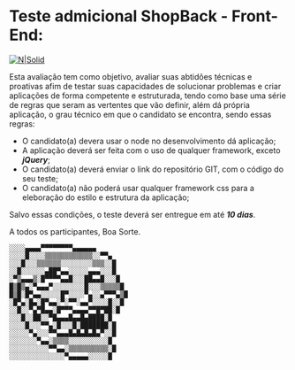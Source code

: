 # Teste admicional ShopBack - Front-End:

[![N|Solid](https://www.linx.com.br/app/uploads/2018/11/linx-impulse_maior.png)](https://www.linx.com.br/transformacao-digital/linx-impulse/)

Esta avaliação tem como objetivo, avaliar suas abtidões técnicas e proativas afim de testar suas capacidades de solucionar problemas e criar aplicações de forma competente e estruturada, tendo como base uma série de regras que seram as vertentes que vão definir, além dá própria aplicação, o grau técnico em que o candidato se encontra, sendo essas regras:
  - O candidato(a) devera usar o node no desenvolvimento dá aplicação;
  - A aplicação deverá ser feita com o uso de qualquer framework, exceto ***jQuery***;
  - O candidato(a) deverá enviar o link do repositório GIT, com o código do seu teste;
  - O candidato(a) não poderá usar qualquer framework css para a eleboração do estilo e estrutura da aplicação;
 
Salvo essas condições, o teste deverá ser entregue em até ***10 dias***.

A todos os participantes, Boa Sorte.

```
░░░░▄▄▄▄▀▀▀▀▀▀▀▀▄▄▄▄▄▄
░░░░█░░░░▒▒▒▒▒▒▒▒▒▒▒▒░░▀▀▄
░░░█░░░▒▒▒▒▒▒░░░░░░░░▒▒▒░░█
░░█░░░░░░▄██▀▄▄░░░░░▄▄▄░░░█
░▀▒▄▄▄▒░█▀▀▀▀▄▄█░░░██▄▄█░░░█
█▒█▒▄░▀▄▄▄▀░░░░░░░░█░░░▒▒▒▒▒█
█▒█░█▀▄▄░░░░░█▀░░░░▀▄░░▄▀▀▀▄▒█
░█▀▄░█▄░█▀▄▄░▀░▀▀░▄▄▀░░░░█░░█
░░█░░▀▄▀█▄▄░█▀▀▀▄▄▄▄▀▀█▀██░█
░░░█░░██░░▀█▄▄▄█▄▄█▄████░█
░░░░█░░░▀▀▄░█░░░█░███████░█
░░░░░▀▄░░░▀▀▄▄▄█▄█▄█▄█▄▀░░█
░░░░░░░▀▄▄░▒▒▒▒░░░░░░░░░░█
░░░░░░░░░░▀▀▄▄░▒▒▒▒▒▒▒▒▒▒░█
░░░░░░░░░░░░░░▀▄▄▄▄▄░░░░░█


